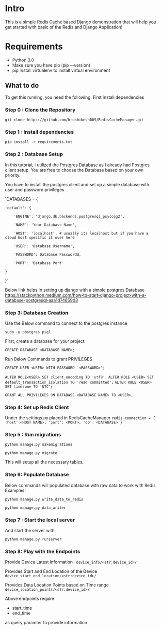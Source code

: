 # Intro

This is a simple Redis Cache based Django demonstration that will help you get started with basic of the Redis and Django Application!

# Requirements

- Python 3.0
- Make sure you have pip (pip --version)
- pip install virtualenv to install virtual environment


## What to do

To get this running, you need the following. First install dependencies

### Step 0 : Clone the Repository

`git clone https://github.com/hrushikesh009/RedisCacheManager.git`


### Step 1 : Install dependencies

`pip install -r requirements.txt`

### Step 2 : Database Setup

In this tutorial, I utilized the Postgres Database as I already had Postgres client setup. You are free to choose the Database based on your own priority.

You have to install the postgres client and set up a simple database with user and password privileges

`DATABASES = {

    'default': {
    
        'ENGINE': 'django.db.backends.postgresql_psycopg2',
        
        'NAME': 'Your Database Name',
        
        'HOST': 'localhost', # usually its localhost but if you have a cloud host specific it over here
        
        'USER': 'Database Username',
        
        'PASSWORD': Database Passwordd,
        
        'PORT': 'Database Port'
        
    }
}`

Below link helps in setting up django with a simple postgres Database
https://stackpython.medium.com/how-to-start-django-project-with-a-database-postgresql-aaa1d74659d8

### Step 3: Database Creation

Use the Below command to connect to the postgres instance

`sudo -u postgres psql`

First, create a database for your project:

`CREATE DATABASE <DATABASE NAME>;`

Run Below Commands to grant PRIVILEGES

`CREATE USER <USER> WITH PASSWORD '<PASSWORD>';`

`ALTER ROLE<USER> SET client_encoding TO 'utf8';`
`ALTER ROLE <USER> SET default_transaction_isolation TO 'read committed';`
`ALTER ROLE <USER> SET timezone TO 'UTC';`
 
`GRANT ALL PRIVILEGES ON DATABASE <DATABASE NAME> TO <USER>;`

### Step 4: Set up Redis Client

Under the settings.py placed in RedisCacheManager
`redis_connection = {
    'host':<HOST NAME>,
    'port': <PORT>,
    'db': <DATABASE>
}`

### Step 5 : Run migrations

`python manage.py makemigrations`

`python manage.py migrate`

This will setup all the necessary tables.

### Step 6: Populate Database

Below commands will populated database with raw data to work with Redis Examples!

`python manage.py write_data_to_redis`

`python manage.py data_writer`

### Step 7 : Start the local server

And start the server with 

`python manage.py runserver`

### Step 8: Play with the Endpoints

Provide Device Latest Information
`'device_info/<str:device_id>/'` 

Provides Start and End Location of the Device
`device_start_end_location/<str:device_id>/`

Provides Data Location Points based on Time range
`device_location_points/<str:device_id>/`

Above endpoints require
- start_time
- end_time

as query paramter to provide information





